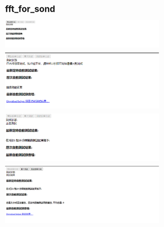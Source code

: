 # fft_for_sond

![Alt text](fft_demo.png)

![Alt text](fft_demo_test_record.png)

![Alt text](fft_demo_testing_1.png)

![Alt text](fft_demo_testing_2.png)
